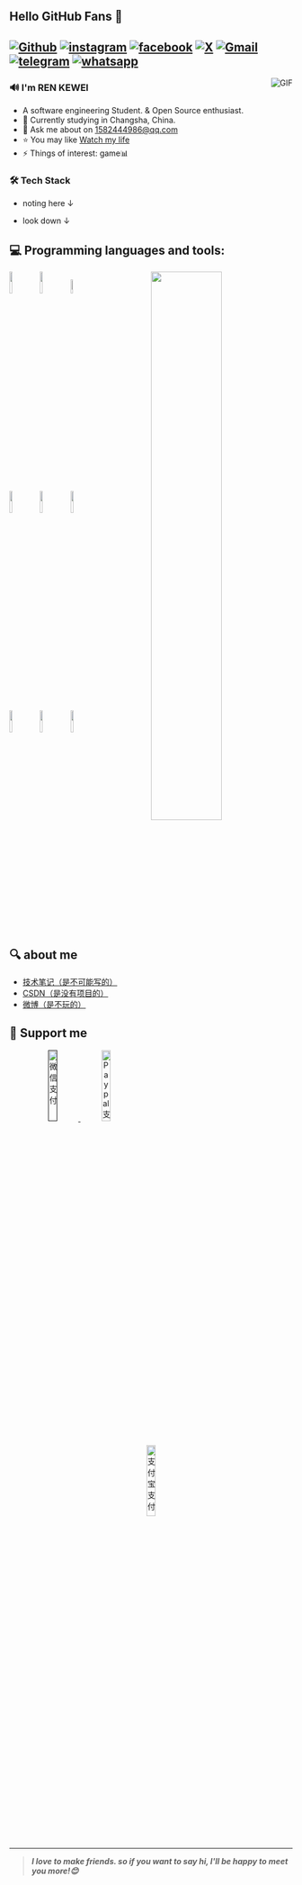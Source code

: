 ## Hello GitHub Fans 👋

[![Github](https://img.shields.io/badge/-Github-000?style=flat&logo=Github&logoColor=white)](https://github.com/REN-KEWEI)
[![instagram](https://img.shields.io/badge/-instagram-red?style=flat&logo=instagram&logoColor=white)](https://www.instagram.com/ren_kewei)
[![facebook](https://img.shields.io/badge/-facebook-blue?style=flat&logo=facebook&logoColor=white)](https://www.facebook.com/profile.php?id=100095064303339)
[![X](https://img.shields.io/badge/-twitter-black?style=flat&logo=x&logoColor=white)](https://twitter.com)
[![Gmail](https://img.shields.io/badge/-Gmail-c14438?style=flat&logo=Gmail&logoColor=white)](mailto:epiphany1582444986@gmail.com)
[![telegram](https://img.shields.io/badge/-telegram-blue?style=flat&logo=telegram&logoColor=white)](https://t.me/epiphany520)
[![whatsapp](https://img.shields.io/badge/-whatsapp-green?style=flat&logo=whatsapp&logoColor=white)](https://wa.me/9705791934)
---
<img align="right" alt="GIF" src="https://raw.githubusercontent.com/JoeyBling/JoeyBling/master/pic/pusheencode.gif" />

### 🔊 I'm REN KEWEI

- A software engineering Student. & Open Source enthusiast.
- 🌱 Currently studying in Changsha, China.
- 💬 Ask me about on [1582444986@qq.com](mailto:1582444986@qq.com)
- ⭐ You may like [Watch my life](https://user.qzone.qq.com/1582444986/main)
- ⚡ Things of interest: game📊

### 🛠 Tech Stack

- noting here ↓

- look down ↓

## :computer: Programming languages and tools: 
<p>
	<img width="50%" align="right" src="https://github-readme-stats.vercel.app/api?username=REN-KEWEI&show_icons=true&hide_border=true" />

<code><img width="10%" src="https://www.vectorlogo.zone/logos/java/java-ar21.svg"></code>
<code><img width="10%" src="https://www.vectorlogo.zone/logos/python/python-ar21.svg"></code>
<code><img width="8%" src="https://www.logo.wine/a/logo/C%2B%2B/C%2B%2B-Logo.wine.svg"></code>
<br />
<code><img width="10%" src="https://www.vectorlogo.zone/logos/apache_tomcat/apache_tomcat-ar21.svg"></code>
<code><img width="10%" src="https://www.vectorlogo.zone/logos/mysql/mysql-ar21.svg"></code>
<code><img width="10%" src="https://www.vectorlogo.zone/logos/mongodb/mongodb-ar21.svg"></code>
<br />
<code><img width="10%" src="https://www.vectorlogo.zone/logos/linux/linux-ar21.svg"></code>
<code><img width="10%" src="https://www.vectorlogo.zone/logos/alibabacloud/alibabacloud-ar21.svg"></code>
<code><img width="10%" src="https://www.vectorlogo.zone/logos/git-scm/git-scm-ar21.svg"></code>
</p>

## 🔍 about me

- [技术笔记（是不可能写的）](https://www.baidu.com/s?ie=utf-8&f=8&rsv_bp=1&tn=baidu&wd=%E5%B0%8F%E4%B8%91%E6%98%AF%E6%80%8E%E4%B9%88%E8%AF%9E%E7%94%9F%E7%9A%84&oq=%25E6%2596%25B0%25E9%2597%25BB&rsv_pq=8e12e939000dc183&rsv_t=0f4dqxdND0mmNx1n%2BfJsbUEhXetoqhmLd9%2B4lxVU7i1%2Fvh6XOe%2F6Aml3Wyk&rqlang=cn&rsv_dl=tb&rsv_enter=1&rsv_sug3=27&rsv_sug1=12&rsv_sug7=100&rsv_sug2=0&rsv_btype=t&inputT=11236&rsv_sug4=11236) 
- [CSDN（是没有项目的）](https://blog.csdn.net/m0_72067495)
- [微博（是不玩的）](https://weibo.com/u/5902189872)

## 💸 Support me

<p align="center">
  <a href=" " target="_blank">
    <img width="18%" alt="微信支付" src="https://www.logo.wine/a/logo/WeChat/WeChat-Logo.wine.svg"/>
  </a>
  <a href="https://www.paypal.com/qrcodes/p2pqrc/JCZSRND6NUTUY" target="_blank">
       <img width="18%" alt="Paypal支付" src="https://www.logo.wine/a/logo/PayPal/PayPal-Logo.wine.svg"/>
  </a>
  <a href="https://qr.alipay.com/fkx16357herlxaxh2hp7j4b" target="_blank">
      <img width="18%" alt="支付宝支付" src="https://www.logo.wine/a/logo/Alipay/Alipay-Logo.wine.svg"/>
  </a>
</p>

---

<!-- Its main projects -->


> ***I love to make friends. so if you want to say hi, I'll be happy to meet you more!😊***
